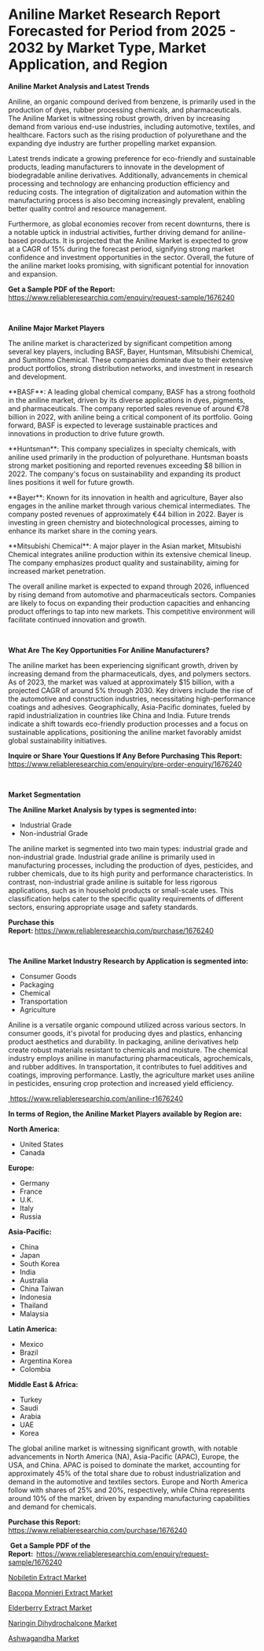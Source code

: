 <p><h1>Aniline Market Research Report Forecasted for Period from 2025 -  2032 by Market Type, Market Application, and Region</h1></p><p><strong>Aniline Market Analysis and Latest Trends</strong></p>
<p><p>Aniline, an organic compound derived from benzene, is primarily used in the production of dyes, rubber processing chemicals, and pharmaceuticals. The Aniline Market is witnessing robust growth, driven by increasing demand from various end-use industries, including automotive, textiles, and healthcare. Factors such as the rising production of polyurethane and the expanding dye industry are further propelling market expansion.</p><p>Latest trends indicate a growing preference for eco-friendly and sustainable products, leading manufacturers to innovate in the development of biodegradable aniline derivatives. Additionally, advancements in chemical processing and technology are enhancing production efficiency and reducing costs. The integration of digitalization and automation within the manufacturing process is also becoming increasingly prevalent, enabling better quality control and resource management.</p><p>Furthermore, as global economies recover from recent downturns, there is a notable uptick in industrial activities, further driving demand for aniline-based products. It is projected that the Aniline Market is expected to grow at a CAGR of 15% during the forecast period, signifying strong market confidence and investment opportunities in the sector. Overall, the future of the aniline market looks promising, with significant potential for innovation and expansion.</p></p>
<p><strong>Get a Sample PDF of the Report:&nbsp;</strong> <a href="https://www.reliableresearchiq.com/enquiry/request-sample/1676240?utm_campaign=1906&utm_medium=2&utm_source=Github&utm_content=ia&utm_term=01042025&utm_id=aniline">https://www.reliableresearchiq.com/enquiry/request-sample/1676240</a></p>
<p>&nbsp;</p>
<p><strong>Aniline Major Market Players</strong></p>
<p><p>The aniline market is characterized by significant competition among several key players, including BASF, Bayer, Huntsman, Mitsubishi Chemical, and Sumitomo Chemical. These companies dominate due to their extensive product portfolios, strong distribution networks, and investment in research and development.</p><p>**BASF**: A leading global chemical company, BASF has a strong foothold in the aniline market, driven by its diverse applications in dyes, pigments, and pharmaceuticals. The company reported sales revenue of around €78 billion in 2022, with aniline being a critical component of its portfolio. Going forward, BASF is expected to leverage sustainable practices and innovations in production to drive future growth.</p><p>**Huntsman**: This company specializes in specialty chemicals, with aniline used primarily in the production of polyurethane. Huntsman boasts strong market positioning and reported revenues exceeding $8 billion in 2022. The company's focus on sustainability and expanding its product lines positions it well for future growth.</p><p>**Bayer**: Known for its innovation in health and agriculture, Bayer also engages in the aniline market through various chemical intermediates. The company posted revenues of approximately €44 billion in 2022. Bayer is investing in green chemistry and biotechnological processes, aiming to enhance its market share in the coming years.</p><p>**Mitsubishi Chemical**: A major player in the Asian market, Mitsubishi Chemical integrates aniline production within its extensive chemical lineup. The company emphasizes product quality and sustainability, aiming for increased market penetration.</p><p>The overall aniline market is expected to expand through 2026, influenced by rising demand from automotive and pharmaceuticals sectors. Companies are likely to focus on expanding their production capacities and enhancing product offerings to tap into new markets. This competitive environment will facilitate continued innovation and growth.</p></p>
<p>&nbsp;</p>
<p><strong>What Are The Key Opportunities For Aniline Manufacturers?</strong></p>
<p><p>The aniline market has been experiencing significant growth, driven by increasing demand from the pharmaceuticals, dyes, and polymers sectors. As of 2023, the market was valued at approximately $15 billion, with a projected CAGR of around 5% through 2030. Key drivers include the rise of the automotive and construction industries, necessitating high-performance coatings and adhesives. Geographically, Asia-Pacific dominates, fueled by rapid industrialization in countries like China and India. Future trends indicate a shift towards eco-friendly production processes and a focus on sustainable applications, positioning the aniline market favorably amidst global sustainability initiatives.</p></p>
<p><strong>Inquire or Share Your Questions If Any Before Purchasing This Report:</strong> <a href="https://www.reliableresearchiq.com/enquiry/pre-order-enquiry/1676240?utm_campaign=1906&utm_medium=2&utm_source=Github&utm_content=ia&utm_term=01042025&utm_id=aniline">https://www.reliableresearchiq.com/enquiry/pre-order-enquiry/1676240</a></p>
<p>&nbsp;</p>
<p><strong>Market Segmentation</strong></p>
<p><strong>The Aniline Market Analysis by types is segmented into:</strong></p>
<p><ul><li>Industrial Grade</li><li>Non-industrial Grade</li></ul></p>
<p><p>The aniline market is segmented into two main types: industrial grade and non-industrial grade. Industrial grade aniline is primarily used in manufacturing processes, including the production of dyes, pesticides, and rubber chemicals, due to its high purity and performance characteristics. In contrast, non-industrial grade aniline is suitable for less rigorous applications, such as in household products or small-scale uses. This classification helps cater to the specific quality requirements of different sectors, ensuring appropriate usage and safety standards.</p></p>
<p><strong>Purchase this Report:&nbsp;</strong><a href="https://www.reliableresearchiq.com/purchase/1676240?utm_campaign=1906&utm_medium=2&utm_source=Github&utm_content=ia&utm_term=01042025&utm_id=aniline">https://www.reliableresearchiq.com/purchase/1676240</a></p>
<p>&nbsp;</p>
<p><strong>The Aniline Market Industry Research by Application is segmented into:</strong></p>
<p><ul><li>Consumer Goods</li><li>Packaging</li><li>Chemical</li><li>Transportation</li><li>Agriculture</li></ul></p>
<p><p>Aniline is a versatile organic compound utilized across various sectors. In consumer goods, it's pivotal for producing dyes and plastics, enhancing product aesthetics and durability. In packaging, aniline derivatives help create robust materials resistant to chemicals and moisture. The chemical industry employs aniline in manufacturing pharmaceuticals, agrochemicals, and rubber additives. In transportation, it contributes to fuel additives and coatings, improving performance. Lastly, the agriculture market uses aniline in pesticides, ensuring crop protection and increased yield efficiency.</p></p>
<p><a href="https://www.reliableresearchiq.com/aniline-r1676240?utm_campaign=1906&utm_medium=2&utm_source=Github&utm_content=ia&utm_term=01042025&utm_id=aniline">&nbsp;https://www.reliableresearchiq.com/aniline-r1676240</a></p>
<p><strong>In terms of Region, the Aniline Market Players available by Region are:</strong></p>
<p>
    <p> <strong> North America: </strong>
        <ul>
            <li>United States</li>
            <li>Canada</li>
        </ul>
        </p> 
    <p> <strong> Europe: </strong>
        <ul>
            <li>Germany</li>
            <li>France</li>
            <li>U.K.</li>
            <li>Italy</li>
            <li>Russia</li>
        </ul>
        </p> 
    <p> <strong> Asia-Pacific: </strong>
        <ul>
            <li>China</li>
            <li>Japan</li>
            <li>South Korea</li>
            <li>India</li>
            <li>Australia</li>
            <li>China Taiwan</li>
            <li>Indonesia</li>
            <li>Thailand</li>
            <li>Malaysia</li>
        </ul>
        </p> 
    <p> <strong> Latin America: </strong>
        <ul>
            <li>Mexico</li>
            <li>Brazil</li>
            <li>Argentina Korea</li>
            <li>Colombia</li>
        </ul>
        </p> 
    <p> <strong> Middle East & Africa: </strong>
        <ul>
            <li>Turkey</li>
            <li>Saudi</li>
            <li>Arabia</li>
            <li>UAE</li>
            <li>Korea</li>
        </ul>
    </p>
    </p>
<p><p>The global aniline market is witnessing significant growth, with notable advancements in North America (NA), Asia-Pacific (APAC), Europe, the USA, and China. APAC is poised to dominate the market, accounting for approximately 45% of the total share due to robust industrialization and demand in the automotive and textiles sectors. Europe and North America follow with shares of 25% and 20%, respectively, while China represents around 10% of the market, driven by expanding manufacturing capabilities and demand for chemicals.</p></p>
<p><strong>Purchase this Report: </strong><a href="https://www.reliableresearchiq.com/purchase/1676240?utm_campaign=1906&utm_medium=2&utm_source=Github&utm_content=ia&utm_term=01042025&utm_id=aniline">https://www.reliableresearchiq.com/purchase/1676240</a></p>
<p>&nbsp;<strong>Get a Sample PDF of the Report:&nbsp;&nbsp;</strong><a href="https://www.reliableresearchiq.com/enquiry/request-sample/1676240?utm_campaign=1906&utm_medium=2&utm_source=Github&utm_content=ia&utm_term=01042025&utm_id=aniline">https://www.reliableresearchiq.com/enquiry/request-sample/1676240</a></p>
<p><strong></strong></p>
<p><p><a href="https://github.com/buenayankobl/Market-Research-Report-List-1/blob/main/nobiletin-extract-market.md?utm_campaign=1906&utm_medium=2&utm_source=Github&utm_content=ia&utm_term=01042025&utm_id=aniline">Nobiletin Extract Market</a></p><p><a href="https://github.com/mcveathuane2/Market-Research-Report-List-1/blob/main/bacopa-monnieri-extract-market.md?utm_campaign=1906&utm_medium=2&utm_source=Github&utm_content=ia&utm_term=01042025&utm_id=aniline">Bacopa Monnieri Extract Market</a></p><p><a href="https://github.com/laingragle95/Market-Research-Report-List-1/blob/main/elderberry-extract-market.md?utm_campaign=1906&utm_medium=2&utm_source=Github&utm_content=ia&utm_term=01042025&utm_id=aniline">Elderberry Extract Market</a></p><p><a href="https://github.com/rakowpleetj1/Market-Research-Report-List-1/blob/main/naringin-dihydrochalcone-market.md?utm_campaign=1906&utm_medium=2&utm_source=Github&utm_content=ia&utm_term=01042025&utm_id=aniline">Naringin Dihydrochalcone Market</a></p><p><a href="https://github.com/uripeachrii/Market-Research-Report-List-1/blob/main/ashwagandha-market.md?utm_campaign=1906&utm_medium=2&utm_source=Github&utm_content=ia&utm_term=01042025&utm_id=aniline">Ashwagandha Market</a></p></p>